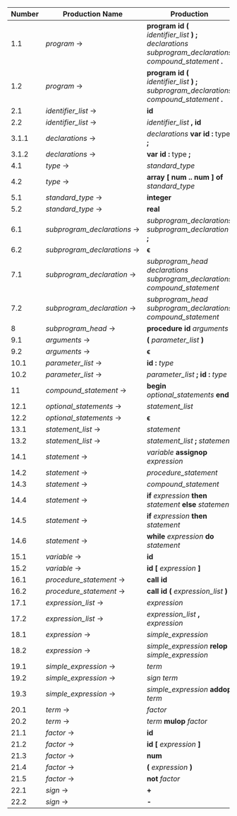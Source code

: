 | Number | Production Name             | Production |
|--------|-----------------------------|------------|
|  1.1   | *program* →                 | **program** **id** **(** *identifier_list* **)** **;** *declarations* *subprogram_declarations* *compound_statement* **.** |
|  1.2   | *program* →                 | **program** **id** **(** *identifier_list* **)** **;** *subprogram_declarations* *compound_statement* **.** |
|  2.1   | *identifier_list* →         | **id** |
|  2.2   | *identifier_list* →         | *identifier_list* **,** **id** |
|  3.1.1 | *declarations* →            | *declarations* **var** **id** **:** type **;** |
|  3.1.2 | *declarations* →            | **var** **id** **:** type **;** |
|  4.1   | *type* →                    | *standard_type* |
|  4.2   | *type* →                    | **array** **[** **num** **\.\.** **num** **]** **of** *standard_type* |
|  5.1   | *standard_type* →           | **integer** |
|  5.2   | *standard_type* →           | **real** |
|  6.1   | *subprogram_declarations* → | *subprogram_declarations* *subprogram_declaration* **;** |
|  6.2   | *subprogram_declarations* → | **ϵ** |
|  7.1   | *subprogram_declaration* →  | *subprogram_head* *declarations* *subprogram_declarations* *compound_statement* |
|  7.2   | *subprogram_declaration* →  | *subprogram_head* *subprogram_declarations* *compound_statement* |
|  8     | *subprogram_head* →         | **procedure** **id** *arguments* **;** |
|  9.1   | *arguments* →               | **(** *parameter_list* **)** |
|  9.2   | *arguments* →               | **ϵ** |
| 10.1   | *parameter_list* →          | **id** **:** *type* |
| 10.2   | *parameter_list* →          | *parameter_list* **;** **id** **:** *type* |
| 11     | *compound_statement* →      | **begin** *optional_statements* **end** |
| 12.1   | *optional_statements* →     | *statement_list* |
| 12.2   | *optional_statements* →     | **ϵ** |
| 13.1   | *statement_list* →          | *statement* |
| 13.2   | *statement_list* →          | *statement_list* **;** *statement* |
| 14.1   | *statement* →               | *variable* **assignop** *expression* |
| 14.2   | *statement* →               | *procedure_statement* |
| 14.3   | *statement* →               | *compound_statement* |
| 14.4   | *statement* →               | **if** *expression* **then** *statement* **else** *statement* |
| 14.5   | *statement* →               | **if** *expression* **then** *statement* |
| 14.6   | *statement* →               | **while** *expression* **do** *statement* |
| 15.1   | *variable* →                | **id** |
| 15.2   | *variable* →                | **id** **[** *expression* **]** |
| 16.1   | *procedure_statement* →     | **call** **id** |
| 16.2   | *procedure_statement* →     | **call** **id** **(** *expression_list* **)** |
| 17.1   | *expression_list* →         | *expression* |
| 17.2   | *expression_list* →         | *expression_list* **,** *expression* |
| 18.1   | *expression* →              | *simple_expression* |
| 18.2   | *expression* →              | *simple_expression* **relop** *simple_expression* |
| 19.1   | *simple_expression* →       | *term* |
| 19.2   | *simple_expression* →       | *sign* *term* |
| 19.3   | *simple_expression* →       | *simple_expression* **addop** *term* |
| 20.1   | *term* →                    | *factor* |
| 20.2   | *term* →                    | *term* **mulop** *factor* |
| 21.1   | *factor* →                  | **id** |
| 21.2   | *factor* →                  | **id** **[** *expression* **]** |
| 21.3   | *factor* →                  | **num** |
| 21.4   | *factor* →                  | **(** *expression* **)** |
| 21.5   | *factor* →                  | **not** *factor* |
| 22.1   | *sign* →                    | **+** |
| 22.2   | *sign* →                    | **-** |
